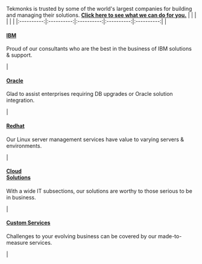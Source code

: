 Tekmonks is trusted by some of the world's largest companies for building and managing their solutions. 
[**Click here to see what we can do for you.**]({{#makeLink}}./article.html?article_path=./solutions/enterprise.md&menu_path=.menus/en{{/makeLink}})
|   |   |   |   |   |
|:----------:|:----------:|:----------:|:----------:|:----------:|
| <a href="/solutions/ibm"><h4>IBM</h4></a><p>Proud of our consultants who are the best in the business of IBM solutions & support.</p>| <a href="/solutions/oracle"><h4>Oracle</h4></a> <p>Glad to assist enterprises requiring DB upgrades or Oracle solution integration.</p> | <a href="/solutions/redhat"><h4>Redhat</h4></a> <p>Our Linux server management services have value to varying servers & environments.</p> | <a href="/solutions/cloud-solutions"><h4>Cloud<br/>Solutions</h4></a> <p>With a wide IT subsections, our solutions are worthy to those serious to be in business.</p> | <a href="/solutions/custom-services"><h4>Custom Services</h4></a> <p>Challenges to your evolving business can be covered by our made-to-measure services.</p> |